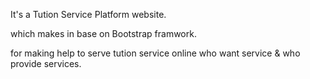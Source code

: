 It's a Tution Service Platform website.

which makes in base on Bootstrap framwork.

for making help to serve tution service online who want service & who provide services. 
